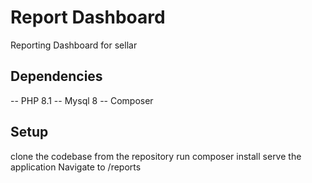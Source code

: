# Report Dashboard

Reporting Dashboard for sellar

## Dependencies

-- PHP 8.1
-- Mysql 8 
-- Composer


## Setup

 clone the codebase from the repository
 run  composer install
 serve the application
 Navigate to /reports 



